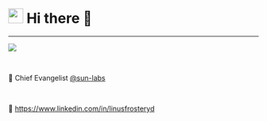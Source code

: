 <div>
  <h1><img height="30px" right:"20px" alt="pelle-my-friend" src="https://media.giphy.com/media/11Wf3llSqbkgko/giphy.gif"> Hi there 👋</h1>
  
  <hr/>
  <div>
  <a href="http://www.frosteryd.me">    <img src=https://img.shields.io/badge/%20%20%F0%9F%91%8B%20%20-frosteryd.me-blue?colorA=D3D3D3></a>
    <p>&nbsp;</p> 
  </div>
  <div>
    🏃 <span>Chief Evangelist <a href="https://github.com/sun-labs">@sun-labs</a></span>
    <p>&nbsp;</p> 
  </div>
    <div>
        👋 <a href="https://www.linkedin.com/in/linusfrosteryd">https://www.linkedin.com/in/linusfrosteryd</a>
  </div>
</div>



<!-- <img height="320em" src="https://github-readme-stats.vercel.app/api?username=frosteryd&show_icons=true&include_all_commits=true&count_private=true&custom_title=GitHub+Stats&theme=vue"> -->
<!-- <img height="160em" src="https://github-readme-stats.vercel.app/api/top-langs/?username=frosteryd&layout=compact&theme=vue&hide=perl&langs_count=6"> -->








<!--
**frosteryd/frosteryd** is a ✨ _special_ ✨ repository because its `README.md` (this file) appears on your GitHub profile.
-->
 
